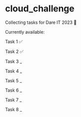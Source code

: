 # cloud_challenge

Collecting tasks for Dare IT 2023
🐧

Currently available: 

Task 1 ✅

Task 2 ✅

Task 3 _

Task 4 _

Task 5 _

Task 6 _

Task 7 _

Task 8 _
 

